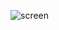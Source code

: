 ![screen](https://github.com/dryworts/taskAT_7_1_docker/assets/19948831/e03c12b3-0bb1-4cc4-8037-fc8d92251f6a)
